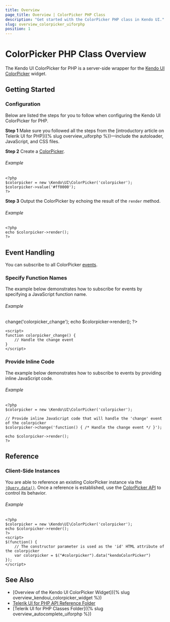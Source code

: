 ```yaml
---
title: Overview
page_title: Overview | ColorPicker PHP Class
description: "Get started with the ColorPicker PHP class in Kendo UI."
slug: overview_colorpicker_uiforphp
position: 1
---
```


# ColorPicker PHP Class Overview

The Kendo UI ColorPicker for PHP is a server-side wrapper for the [Kendo UI ColorPicker](/api/javascript/ui/colorpicker) widget.

## Getting Started

### Configuration

Below are listed the steps for you to follow when configuring the Kendo UI ColorPicker for PHP.

**Step 1** Make sure you followed all the steps from the [introductory article on Telerik UI for PHP]({% slug overview_uiforphp %})&mdash;include the autoloader, JavaScript, and CSS files.

**Step 2** Create a [ColorPicker](/api/php/Kendo/UI/ColorPicker).

###### Example

    <?php
    $colorpicker = new \Kendo\UI\ColorPicker('colorpicker');
    $colorpicker->value('#ff0000');
    ?>

**Step 3** Output the ColorPicker by echoing the result of the `render` method.

###### Example

    <?php
    echo $colorpicker->render();
    ?>

## Event Handling

You can subscribe to all ColorPicker [events](/api/javascript/ui/colorpicker#events).

### Specify Function Names

The example below demonstrates how to subscribe for events by specifying a JavaScript function name.

###### Example

   <?php
   $colorpicker = new \Kendo\UI\ColorPicker('colorpicker');

    // The 'colorpicker_change' JavaScript function will handle the 'change' event of the colorpicker
    $colorpicker->change('colorpicker_change');

    echo $colorpicker->render();
    ?>
    <script>
    function colorpicker_change() {
        // Handle the change event
    }
    </script>

### Provide Inline Code

The example below demonstrates how to subscribe to events by providing inline JavaScript code.

###### Example

    <?php
    $colorpicker = new \Kendo\UI\ColorPicker('colorpicker');

    // Provide inline JavaScript code that will handle the 'change' event of the colorpicker
    $colorpicker->change('function() { /* Handle the change event */ }');

    echo $colorpicker->render();
    ?>

<!--*-->
## Reference

### Client-Side Instances

You are able to reference an existing ColorPicker instance via the [`jQuery.data()`](http://api.jquery.com/jQuery.data/). Once a reference is established, use the [ColorPicker API](/api/javascript/ui/colorpicker#methods) to control its behavior.

###### Example

    <?php
    $colorpicker = new \Kendo\UI\ColorPicker('colorpicker');
    echo $colorpicker->render();
    ?>
    <script>
    $(function() {
        // The constructor parameter is used as the 'id' HTML attribute of the colorpicker
        var colorpicker = $("#colorpicker").data("kendoColorPicker")
    });
    </script>

## See Also

* [Overview of the Kendo UI ColorPicker Widget]({% slug overview_kendoui_colorpicker_widget %})
* [Telerik UI for PHP API Reference Folder](/api/php/Kendo/UI/AutoComplete)
* [Telerik UI for PHP Classes Folder]({% slug overview_autocomplete_uiforphp %})
